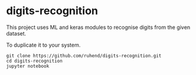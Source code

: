 # digits-recognition
This project uses ML and keras modules to recognise digits from the given dataset.

To duplicate it to your system.
```
git clone https://github.com/ruhend/digits-recognition.git
cd digits-recognition
jupyter notebook
```
